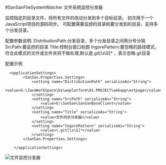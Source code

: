 #SanSanFileSystemWatcher
文件系统监控分发器

监控指定的目录文件，将所有文件的改动分发到多个目标目录。 初次用于一个JavaScript项目的源码同步。
可配置需要监控的目录和要分发到的目录，支持多个分发目录。

配置参数说明:
DistributionPath:分发目录，多个分发目录之间用分号分隔
SrcPath:要监控的目录
Title:控制台窗口标题
IngorePattern:要忽略的路径模式，符合此模式的文件或文件夹将不做处理,默认是\.git[\s\S]* ，表示忽略.git目录

配置示例
```
  <applicationSettings>
        <SanSan.Properties.Settings>
            <setting name="DistributionPath" serializeAs="String">
                <value>G:\JavaWorkSpace\bx\weplatform\01.PROJECT\webapp\extpage</value>
            </setting>
            <setting name="SrcPath" serializeAs="String">
                <value>G:\SanSan\SanSanBaseClient</value>
            </setting>
            <setting name="Title" serializeAs="String">
                <value>文件同步分发器</value>
            </setting>
			<setting name="IngorePattern" serializeAs="String">
                <value>\.git[\s\S]*</value>
            </setting>
        </SanSan.Properties.Settings>
       
    </applicationSettings>
```

![文件监控分发器](http://git.oschina.net/uploads/images/2015/1129/184354_a5567dcf_516161.png "文件监控分发器")